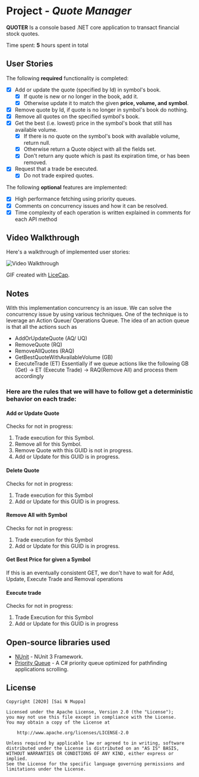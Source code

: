 
# Project - *Quote Manager*

**QUOTER** Is a console based .NET core application to transact financial stock quotes.

Time spent: **5** hours spent in total

## User Stories

The following **required** functionality is completed:

* [x] Add or update the quote (specified by Id) in symbol's book.
  * [x] If quote is new or no longer in the book, add it.
  * [x] Otherwise update it to match the given **price, volume, and symbol**.
* [x] Remove quote by Id, if quote is no longer in symbol's book do nothing.
* [x] Remove all quotes on the specified symbol's book.
* [x] Get the best (i.e. lowest) price in the symbol's book that still has available volume.
  * [x] If there is no quote on the symbol's book with available volume, return null.
  * [x] Otherwise return a Quote object with all the fields set.
  * [x] Don't return any quote which is past its expiration time, or has been removed.
* [x] Request that a trade be executed.
  * [x] Do not trade expired quotes.

The following **optional** features are implemented:

* [x] High performance fetching using priority queues.
* [x] Comments on concurrency issues and how it can be resolved.
* [X] Time complexity of each operation is written explained in comments for each API method

## Video Walkthrough
Here's a walkthrough of implemented user stories:

<img src='' title='Video Walkthrough' width='' alt='Video Walkthrough' />

GIF created with [LiceCap](http://www.cockos.com/licecap/).

## Notes
With this implementation concurrency is an issue. We can solve the concurrency issue by using various techniques.
One of the technique is to leverage an Action Queue/ Operations Queue. The idea of an action queue is that all the actions such as
* AddOrUpdateQuote (AQ/ UQ)
* RemoveQuote (RQ)
* RemoveAllQuotes (RAQ)
* GetBestQuoteWithAvailableVolume (GB)
* ExecuteTrade (ET)
Essentially if we queue actions like the following GB (Get) -> ET (Execute Trade) -> RAQ(Remove All) and process them accordingly

### Here are the rules that we will have to follow get a deterministic behavior on each trade:
#### Add or Update Quote
Checks for not in progress:
1.  Trade execution for this Symbol.
2.	Remove all for this Symbol.
3.	Remove Quote with this GUID is not in progress.
4.	Add or Update for this GUID is in progress.

#### Delete Quote
Checks for not in progress:
1.	Trade execution for this Symbol
2.	Add or Update for this GUID is in progress. 

#### Remove All with Symbol
Checks for not in progress:
1.	Trade execution for this Symbol
2.	Add or Update for this GUID is in progress.

#### Get Best Price for given a Symbol
If this is an eventually consistent GET, we don't have to wait for Add, Update, Execute Trade and Removal operations

#### Execute trade
Checks for not in progress:
1.	Trade Execution for this Symbol
2.	Add or Update for this GUID is in progress

## Open-source libraries used

- [NUnit](https://github.com/nunit/nunit) - NUnit 3 Framework.
- [Priority Queue](https://github.com/BlueRaja/High-Speed-Priority-Queue-for-C-Sharp) - A C# priority queue optimized for pathfinding applications scrolling.

## License

    Copyright [2020] [Sai N Muppa]

    Licensed under the Apache License, Version 2.0 (the "License");
    you may not use this file except in compliance with the License.
    You may obtain a copy of the License at

        http://www.apache.org/licenses/LICENSE-2.0

    Unless required by applicable law or agreed to in writing, software
    distributed under the License is distributed on an "AS IS" BASIS,
    WITHOUT WARRANTIES OR CONDITIONS OF ANY KIND, either express or implied.
    See the License for the specific language governing permissions and
    limitations under the License.
